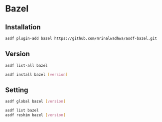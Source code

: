 # Bazel

## Installation

```sh
asdf plugin-add bazel https://github.com/mrinalwadhwa/asdf-bazel.git
```

## Version

```sh
asdf list-all bazel
```

```sh
asdf install bazel [version]
```

## Setting

```sh
asdf global bazel [version]
```

```sh
asdf list bazel
asdf reshim bazel [version]
```
